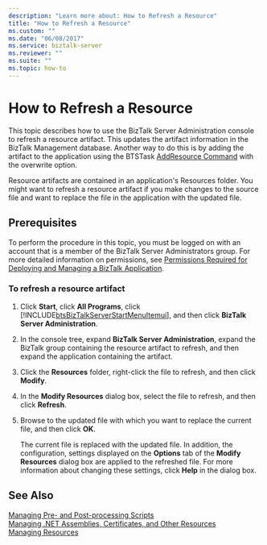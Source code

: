 ```yaml
---
description: "Learn more about: How to Refresh a Resource"
title: "How to Refresh a Resource"
ms.custom: ""
ms.date: "06/08/2017"
ms.service: biztalk-server
ms.reviewer: ""
ms.suite: ""
ms.topic: how-to
---
```

# How to Refresh a Resource
This topic describes how to use the BizTalk Server Administration console to refresh a resource artifact. This updates the artifact information in the BizTalk Management database. Another way to do this is by adding the artifact to the application using the BTSTask [AddResource Command](../core/addresource-command.md) with the overwrite option.  
  
 Resource artifacts are contained in an application's Resources folder. You might want to refresh a resource artifact if you make changes to the source file and want to replace the file in the application with the updated file.  
  
## Prerequisites  
 To perform the procedure in this topic, you must be logged on with an account that is a member of the BizTalk Server Administrators group. For more detailed information on permissions, see [Permissions Required for Deploying and Managing a BizTalk Application](../core/permissions-required-for-deploying-and-managing-a-biztalk-application.md).  
  
### To refresh a resource artifact  
  
1. Click **Start**, click **All Programs**, click [!INCLUDE[btsBizTalkServerStartMenuItemui](../includes/btsbiztalkserverstartmenuitemui-md.md)], and then click **BizTalk Server Administration**.  
  
2. In the console tree, expand **BizTalk Server Administration**, expand the BizTalk group containing the resource artifact to refresh, and then expand the application containing the artifact.  
  
3. Click the **Resources** folder, right-click the file to refresh, and then click **Modify**.  
  
4. In the **Modify Resources** dialog box, select the file to refresh, and then click **Refresh**.  
  
5. Browse to the updated file with which you want to replace the current file, and then click **OK**.  
  
    The current file is replaced with the updated file. In addition, the configuration, settings displayed on the **Options** tab of the **Modify Resources** dialog box are applied to the refreshed file. For more information about changing these settings, click **Help** in the dialog box.  
  
## See Also  
 [Managing Pre- and Post-processing Scripts](../core/managing-pre-and-post-processing-scripts.md)   
 [Managing .NET Assemblies, Certificates, and Other Resources](../core/managing-net-assemblies-certificates-and-other-resources.md)   
 [Managing Resources](../core/managing-resources.md)

